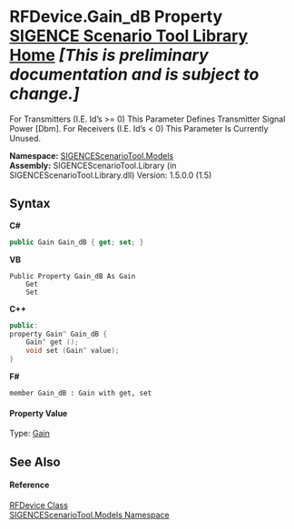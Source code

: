 # RFDevice.Gain_dB Property <a href="https://github.com/ObiWanLansi/SIGENCE-Scenario-Tool">SIGENCE Scenario Tool Library Home</a> _**\[This is preliminary documentation and is subject to change.\]**_

For Transmitters (I.E. Id’s >= 0) This Parameter Defines Transmitter Signal Power [Dbm]. For Receivers (I.E. Id’s < 0) This Parameter Is Currently Unused.

**Namespace:**&nbsp;<a href="f93b21e6-e11a-5c2f-6a3f-e615945fd019.md">SIGENCEScenarioTool.Models</a><br />**Assembly:**&nbsp;SIGENCEScenarioTool.Library (in SIGENCEScenarioTool.Library.dll) Version: 1.5.0.0 (1.5)

## Syntax

**C#**<br />
``` C#
public Gain Gain_dB { get; set; }
```

**VB**<br />
``` VB
Public Property Gain_dB As Gain
	Get
	Set
```

**C++**<br />
``` C++
public:
property Gain^ Gain_dB {
	Gain^ get ();
	void set (Gain^ value);
}
```

**F#**<br />
``` F#
member Gain_dB : Gain with get, set

```


#### Property Value
Type: <a href="5ac2d4b1-a79d-9d62-4b32-b365134b882a.md">Gain</a>

## See Also


#### Reference
<a href="a824a6f0-dedb-4d3f-8139-8c48872258ae.md">RFDevice Class</a><br /><a href="f93b21e6-e11a-5c2f-6a3f-e615945fd019.md">SIGENCEScenarioTool.Models Namespace</a><br />